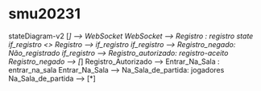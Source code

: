 # smu20231
stateDiagram-v2
    [*] --> WebSocket
    WebSocket --> Registro : registro
    state if_registro <<choice>>
    Registro -->  if_registro
    if_registro --> Registro_negado: Não_registrado
    if_registro -->  Registro_autorizado: registro-aceito
     Registro_negado --> [*]
     Registro_Autorizado --> Entrar_Na_Sala : entrar_na_sala
    Entrar_Na_Sala --> Na_Sala_de_partida: jogadores
    Na_Sala_de_partida --> [*]

